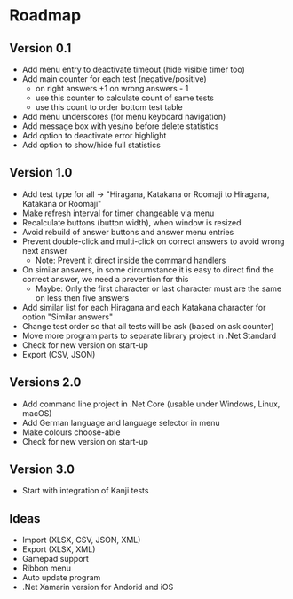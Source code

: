 # Roadmap

## Version 0.1
* Add menu entry to deactivate timeout (hide visible timer too)
* Add main counter for each test (negative/positive)
  * on right answers +1 on wrong answers - 1
  * use this counter to calculate count of same tests
  * use this count to order bottom test table
* Add menu underscores (for menu keyboard navigation)
* Add message box with yes/no before delete statistics
* Add option to deactivate error highlight
* Add option to show/hide full statistics

## Version 1.0
* Add test type for all -> "Hiragana, Katakana or Roomaji to Hiragana, Katakana or Roomaji"
* Make refresh interval for timer changeable via menu
* Recalculate buttons (button width), when window is resized
* Avoid rebuild of answer buttons and answer menu entries
* Prevent double-click and multi-click on correct answers to avoid wrong next answer
  * Note: Prevent it direct inside the command handlers
* On similar answers, in some circumstance it is easy to direct find the correct answer, we need a prevention for this 
  * Maybe: Only the first character or last character must are the same on less then five answers
* Add similar list for each Hiragana and each Katakana character for option "Similar answers"
* Change test order so that all tests will be ask (based on ask counter)
* Move more program parts to separate library project in .Net Standard
* Check for new version on start-up
* Export (CSV, JSON)

## Versions 2.0
* Add command line project in .Net Core (usable under Windows, Linux, macOS)
* Add German language and language selector in menu
* Make colours choose-able
* Check for new version on start-up

## Version 3.0
* Start with integration of Kanji tests

## Ideas
* Import (XLSX, CSV, JSON, XML)
* Export (XLSX, XML)
* Gamepad support
* Ribbon menu
* Auto update program
* .Net Xamarin version for Andorid and iOS
